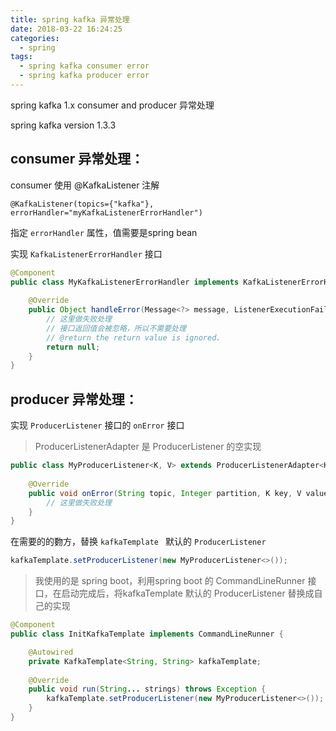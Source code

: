 ```yaml
---
title: spring kafka 异常处理
date: 2018-03-22 16:24:25
categories:
  - spring
tags:
  - spring kafka consumer error 
  - spring kafka producer error 
---
```


spring  kafka 1.x consumer and producer 异常处理

<!-- more -->

spring kafka version 1.3.3

## consumer 异常处理：

consumer 使用 @KafkaListener 注解

`@KafkaListener(topics={"kafka"}, errorHandler="myKafkaListenerErrorHandler")`

指定 `errorHandler` 属性，值需要是spring bean

实现 `KafkaListenerErrorHandler` 接口

```java
@Component
public class MyKafkaListenerErrorHandler implements KafkaListenerErrorHandler {
    
    @Override
    public Object handleError(Message<?> message, ListenerExecutionFailedException exception) throws Exception {
		// 这里做失败处理
        // 接口返回值会被忽略，所以不需要处理
        // @return the return value is ignored.
        return null;
    }
}

```



## producer 异常处理：

实现 `ProducerListener` 接口的 `onError` 接口

> ProducerListenerAdapter 是 ProducerListener 的空实现

```java
public class MyProducerListener<K, V> extends ProducerListenerAdapter<K, V> {
  
    @Override
    public void onError(String topic, Integer partition, K key, V value, Exception exception) {
  		// 这里做失败处理
    }
}

```

在需要的的覅方，替换 `kafkaTemplate ` 默认的 `ProducerListener`

```java
kafkaTemplate.setProducerListener(new MyProducerListener<>());
```

> 我使用的是 spring boot，利用spring boot 的 CommandLineRunner 接口，在启动完成后，将kafkaTemplate 默认的 ProducerListener 替换成自己的实现

```java
@Component
public class InitKafkaTemplate implements CommandLineRunner {

    @Autowired
    private KafkaTemplate<String, String> kafkaTemplate;
    
    @Override
    public void run(String... strings) throws Exception {
        kafkaTemplate.setProducerListener(new MyProducerListener<>());
    }
}
```

